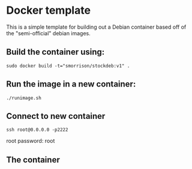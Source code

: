 # Docker template 

This is a simple template for building out a Debian container based off of the "semi-official" debian images.

## Build the container using:

```
sudo docker build -t="smorrison/stockdeb:v1" .
```

## Run the image in a new container:

```
./runimage.sh
```

## Connect to new container

```
ssh root@0.0.0.0 -p2222
```

root password: root

## The container 
